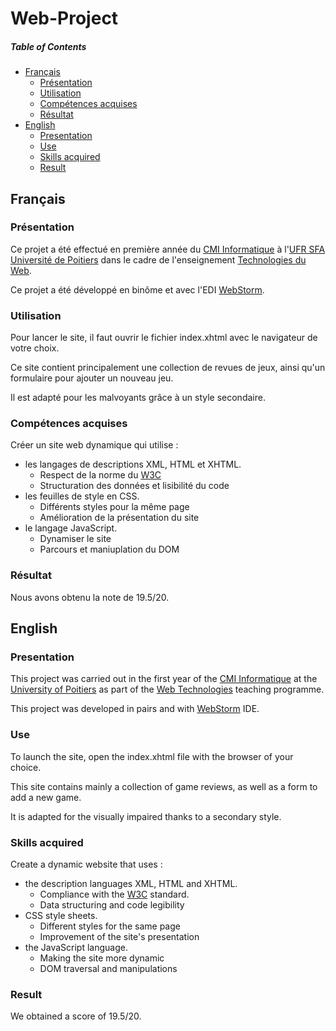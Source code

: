 # Web-Project

##### Table of Contents
* [Français](#fr)
  * [Présentation](#fr_pr)
  * [Utilisation](#fr_ut)
  * [Compétences acquises](#fr_cp)
  * [Résultat](#fr_rs)
* [English](#en)
  * [Presentation](#en_pr)
  * [Use](#en_u)
  * [Skills acquired](#en_sk)
  * [Result](#en_rs)

<a name="fr"/>

## Français

<a name="fr_pr"/>

### Présentation

Ce projet a été effectué en première année du [CMI Informatique](http://formations.univ-poitiers.fr/fr/index/autre-diplome-niveau-master-AM/autre-diplome-niveau-master-AM/cmi-informatique-JD2XQGVY.html) à l'[UFR SFA Université de Poitiers](https://sfa.univ-poitiers.fr/) dans le cadre de l'enseignement [Technologies du Web](http://formations.univ-poitiers.fr/fr/index/autre-diplome-niveau-master-AM/autre-diplome-niveau-master-AM/cmi-informatique-JD2XQGVY/specialite-s2-K5C6CNJ4/technologies-du-web-1-JB1YC60E.html).

Ce projet a été développé en binôme et avec l'EDI [WebStorm](https://www.jetbrains.com/fr-fr/webstorm/).

<a name="fr_ut"/>

### Utilisation

Pour lancer le site, il faut ouvrir le fichier index.xhtml avec le navigateur de votre choix.

Ce site contient principalement une collection de revues de jeux, ainsi qu'un formulaire pour ajouter un nouveau jeu.

Il est adapté pour les malvoyants grâce à un style secondaire.

<a name="fr_cp"/>

### Compétences acquises

Créer un site web dynamique qui utilise :
* les langages de descriptions XML, HTML et XHTML.
  * Respect de la norme du [W3C](https://validator.w3.org/)
  * Structuration des données et lisibilité du code
* les feuilles de style en CSS.
  * Différents styles pour la même page
  * Amélioration de la présentation du site
* le langage JavaScript.
  * Dynamiser le site
  * Parcours et maniuplation du DOM

<a name="fr_rs"/>

### Résultat

Nous avons obtenu la note de 19.5/20.

<a name="en"/>

## English

<a name="en_pr"/>

### Presentation

This project was carried out in the first year of the [CMI Informatique](http://formations.univ-poitiers.fr/fr/index/autre-diplome-niveau-master-AM/autre-diplome-niveau-master-AM/cmi-informatique-JD2XQGVY.html) at the [University of Poitiers](https://www.univ-poitiers.fr/en/) as part of the [Web Technologies](http://formations.univ-poitiers.fr/fr/index/autre-diplome-niveau-master-AM/autre-diplome-niveau-master-AM/cmi-informatique-JD2XQGVY/specialite-s2-K5C6CNJ4/technologies-du-web-1-JB1YC60E.html) teaching programme.

This project was developed in pairs and with [WebStorm](https://www.jetbrains.com/webstorm/) IDE.

<a name="en_u"/>

### Use

To launch the site, open the index.xhtml file with the browser of your choice.

This site contains mainly a collection of game reviews, as well as a form to add a new game.

It is adapted for the visually impaired thanks to a secondary style.

<a name="en_sk"/>

### Skills acquired

Create a dynamic website that uses :
* the description languages XML, HTML and XHTML.
  * Compliance with the [W3C](https://validator.w3.org/) standard.
  * Data structuring and code legibility
* CSS style sheets.
  * Different styles for the same page
  * Improvement of the site's presentation
* the JavaScript language.
  * Making the site more dynamic
  * DOM traversal and manipulations
  
<a name="en_rs"/>

### Result

We obtained a score of 19.5/20.
